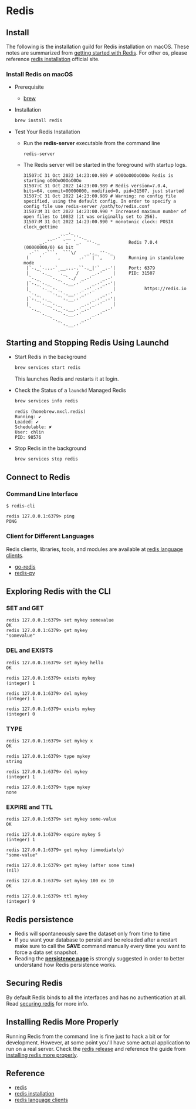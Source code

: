 # Redis


## Install
The following is the installation guild for Redis installation on macOS.
These notes are summarized from [getting started with Redis].
For other os, please reference [redis installation] official site.

### Install Redis on macOS
- Prerequisite
  - [brew]

- Installation
  ```bash
  brew install redis
  ```

- Test Your Redis Installation
  - Run the **redis-server** executable from the command line
    ```
    redis-server
    ```
  - The Redis server will be started in the foreground with startup logs.
    ```
    31507:C 31 Oct 2022 14:23:00.989 # oO0OoO0OoO0Oo Redis is starting oO0OoO0OoO0Oo
    31507:C 31 Oct 2022 14:23:00.989 # Redis version=7.0.4, bits=64, commit=00000000, modified=0, pid=31507, just started
    31507:C 31 Oct 2022 14:23:00.989 # Warning: no config file specified, using the default config. In order to specify a config file use redis-server /path/to/redis.conf
    31507:M 31 Oct 2022 14:23:00.990 * Increased maximum number of open files to 10032 (it was originally set to 256).
    31507:M 31 Oct 2022 14:23:00.990 * monotonic clock: POSIX clock_gettime
                    _._
               _.-``__ ''-._
          _.-``    `.  `_.  ''-._           Redis 7.0.4 (00000000/0) 64 bit
      .-`` .-```.  ```\/    _.,_ ''-._
     (    '      ,       .-`  | `,    )     Running in standalone mode
     |`-._`-...-` __...-.``-._|'` _.-'|     Port: 6379
     |    `-._   `._    /     _.-'    |     PID: 31507
      `-._    `-._  `-./  _.-'    _.-'
     |`-._`-._    `-.__.-'    _.-'_.-'|
     |    `-._`-._        _.-'_.-'    |           https://redis.io
      `-._    `-._`-.__.-'_.-'    _.-'
     |`-._`-._    `-.__.-'    _.-'_.-'|
     |    `-._`-._        _.-'_.-'    |
      `-._    `-._`-.__.-'_.-'    _.-'
          `-._    `-.__.-'    _.-'
              `-._        _.-'
                  `-.__.-'

    ```


## Starting and Stopping Redis Using Launchd
- Start Redis in the background
  ```bash
  brew services start redis
  ```
  This launches Redis and restarts it at login.

- Check the Status of a `launchd` Managed Redis
  ```bash
  brew services info redis
  ```

  ```
  redis (homebrew.mxcl.redis)
  Running: ✔
  Loaded: ✔
  Schedulable: ✘
  User: chlin
  PID: 98576
  ```

- Stop Redis in the background
  ```bash
  brew services stop redis
  ```


## Connect to Redis

### Command Line Interface
```
$ redis-cli

redis 127.0.0.1:6379> ping
PONG
```

### Client for Different Languages
Redis clients, libraries, tools, and modules are available at [redis language clients].
- [go-redis]
- [redis-py]


## Exploring Redis with the CLI

### SET and GET
```
redis 127.0.0.1:6379> set mykey somevalue
OK
redis 127.0.0.1:6379> get mykey
"somevalue"
```

### DEL and EXISTS
```
redis 127.0.0.1:6379> set mykey hello
OK

redis 127.0.0.1:6379> exists mykey
(integer) 1

redis 127.0.0.1:6379> del mykey
(integer) 1

redis 127.0.0.1:6379> exists mykey
(integer) 0
```

### TYPE
```
redis 127.0.0.1:6379> set mykey x
OK

redis 127.0.0.1:6379> type mykey
string

redis 127.0.0.1:6379> del mykey
(integer) 1

redis 127.0.0.1:6379> type mykey
none
```

### EXPIRE and TTL
```
redis 127.0.0.1:6379> set mykey some-value
OK

redis 127.0.0.1:6379> expire mykey 5
(integer) 1

redis 127.0.0.1:6379> get mykey (immediately)
"some-value"

redis 127.0.0.1:6379> get mykey (after some time)
(nil)

redis 127.0.0.1:6379> set mykey 100 ex 10
OK

redis 127.0.0.1:6379> ttl mykey
(integer) 9
```


## Redis persistence
- Redis will spontaneously save the dataset only from time to time
- If you want your database to persist and be reloaded after a restart make sure to call the **SAVE** command manually every time you want to force a data set snapshot.
- Reading the **[persistence page](https://redis.io/topics/persistence)** is
strongly suggested in order to better understand how Redis persistence works.


## Securing Redis
By default Redis binds to all the interfaces and has no authentication at all.
Read [securing redis] for more info.


## Installing Redis More Properly
Running Redis from the command line is fine just to hack a bit or for development.
However, at some point you'll have some actual application to run on a real server.
Check the [redis release] and reference the guide from [installing redis more properly].


## Reference
- [redis]
- [redis installation]
- [redis language clients]


[brew]: https://brew.sh/
[getting started with Redis]: https://redis.io/docs/getting-started/
[go-redis]: https://github.com/go-redis/redis
[installing redis more properly]: https://redis.io/docs/getting-started/
[redis]: https://redis.io/
[redis installation]: https://redis.io/docs/getting-started/installation/
[redis language clients]: https://redis.io/docs/clients/
[redis-py]: https://github.com/redis/redis-py
[redis release]: https://github.com/redis/redis/releases
[securing redis]: https://redis.io/docs/getting-started/
